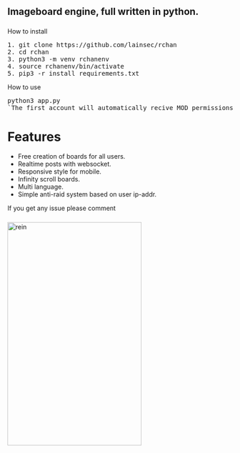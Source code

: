 <h2 align="left">Imageboard engine, full written in python.</h2>

###
<a>How to install</a>
<pre align="left">
1. git clone https://github.com/lainsec/rchan
2. cd rchan
3. python3 -m venv rchanenv
4. source rchanenv/bin/activate
5. pip3 -r install requirements.txt
</pre>
<a>How to use</a>
<pre align="left">
python3 app.py
`The first account will automatically recive MOD permissions.`
</pre>
# Features
- Free creation of boards for all users.
- Realtime posts with websocket.
- Responsive style for mobile.
- Infinity scroll boards.
- Multi language.
- Simple anti-raid system based on user ip-addr.

<a>If you get any issue please comment</a>
###

<img src="https://i.postimg.cc/3WQNKfs0/rchan.png" style="user-select:none; width:300; height:500;" alt="rein">
